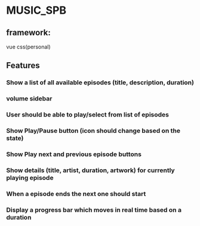 # MUSIC_SPB

## framework: 

vue
css(personal)

## Features

### Show a list of all available episodes (title, description, duration) 

### volume sidebar

### User should be able to play/select from list of episodes 

### Show Play/Pause button (icon should change based on the state) 

### Show Play next and previous episode buttons 

### Show details (title, artist, duration, artwork) for currently playing episode

### When a episode ends the next one should start

### Display a progress bar which moves in real time based on a duration



